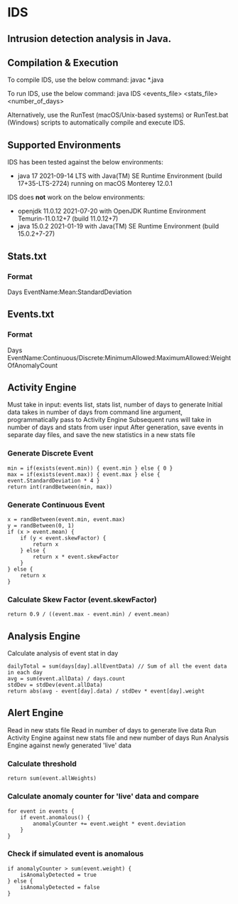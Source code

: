 # IDS
## Intrusion detection analysis in Java.

## Compilation & Execution
To compile IDS, use the below command:
    javac *.java

To run IDS, use the below command:
    java IDS <events_file> <stats_file> <number_of_days>

Alternatively, use the RunTest (macOS/Unix-based systems) or RunTest.bat (Windows) scripts to automatically compile and execute IDS.

## Supported Environments
IDS has been tested against the below environments:
* java 17 2021-09-14 LTS with Java(TM) SE Runtime Environment (build 17+35-LTS-2724) running on macOS Monterey 12.0.1

IDS does **not** work on the below environments:
* openjdk 11.0.12 2021-07-20 with OpenJDK Runtime Environment Temurin-11.0.12+7 (build 11.0.12+7)
* java 15.0.2 2021-01-19 with Java(TM) SE Runtime Environment (build 15.0.2+7-27)

## Stats.txt

### Format
Days
EventName:Mean:StandardDeviation

## Events.txt

### Format
Days
EventName:Continuous/Discrete:MinimumAllowed:MaximumAllowed:WeightOfAnomalyCount

## Activity Engine
Must take in input: events list, stats list, number of days to generate
Initial data takes in number of days from command line argument, programmatically pass to Activity Engine
Subsequent runs will take in number of days and stats from user input
After generation, save events in separate day files, and save the new statistics in a new stats file

### Generate Discrete Event

    min = if(exists(event.min)) { event.min } else { 0 }
    max = if(exists(event.max)) { event.max } else { event.StandardDeviation * 4 }
    return int(randBetween(min, max))

### Generate Continuous Event
    
    x = randBetween(event.min, event.max)
    y = randBetween(0, 1)
    if (x > event.mean) {
        if (y < event.skewFactor) {
            return x
        } else {
            return x * event.skewFactor
        }
    } else {
        return x
    }

### Calculate Skew Factor (event.skewFactor)
    
    return 0.9 / ((event.max - event.min) / event.mean)

## Analysis Engine
Calculate analysis of event stat in day

    dailyTotal = sum(days[day].allEventData) // Sum of all the event data in each day
    avg = sum(event.allData) / days.count
    stdDev = stdDev(event.allData)
    return abs(avg - event[day].data) / stdDev * event[day].weight

## Alert Engine
Read in new stats file
Read in number of days to generate live data
Run Activity Engine against new stats file and new number of days
Run Analysis Engine against newly generated 'live' data
    
### Calculate threshold
    
    return sum(event.allWeights)
    
### Calculate anomaly counter for 'live' data and compare
    
    for event in events {
        if event.anomalous() {
            anomalyCounter += event.weight * event.deviation
        }
    }

### Check if simulated event is anomalous

    if anomalyCounter > sum(event.weight) {
        isAnomalyDetected = true
    } else {
        isAnomalyDetected = false
    }
